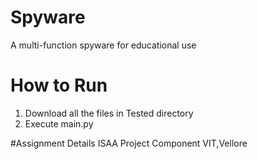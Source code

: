 # Spyware
A multi-function spyware for educational use 

# How to Run
1. Download all the files in Tested directory
2. Execute main.py

#Assignment Details
ISAA Project Component
VIT,Vellore
